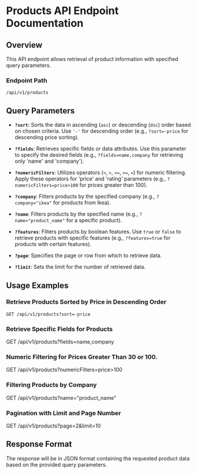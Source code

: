 # Products API Endpoint Documentation

## Overview
This API endpoint allows retrieval of product information with specified query parameters.

### Endpoint Path
`/api/v1/products`

## Query Parameters
- **`?sort`**: Sorts the data in ascending (`asc`) or descending (`dsc`) order based on chosen criteria. Use `'-'` for descending order (e.g., `?sort=-price` for descending price sorting).
- **`?fields`**: Retrieves specific fields or data attributes. Use this parameter to specify the desired fields (e.g., `?fields=name,company` for retrieving only 'name' and 'company').
- **`?numericFilters`**: Utilizes operators (`<`, `>`, `<=`, `>=`, `=`) for numeric filtering. Apply these operators for 'price' and 'rating' parameters (e.g., `?numericFilters=price>100` for prices greater than 100).
- **`?company`**: Filters products by the specified company (e.g., `?company="ikea"` for products from Ikea).
- **`?name`**: Filters products by the specified name (e.g., `?name="product_name"` for a specific product).
- **`?features`**: Filters products by boolean features. Use `true` or `false` to retrieve products with specific features (e.g., `?features=true` for products with certain features).

- **`?page`**: Specifies the page or row from which to retrieve data.
- **`?limit`**: Sets the limit for the number of retrieved data.

## Usage Examples
### Retrieve Products Sorted by Price in Descending Order
`GET /api/v1/products?sort=-price`

### Retrieve Specific Fields for Products
GET /api/v1/products?fields=name,company

### Numeric Filtering for Prices Greater Than 30 or 100.
GET /api/v1/products?numericFilters=price>100

### Filtering Products by Company
GET /api/v1/products?name="product_name"

### Pagination with Limit and Page Number
GET /api/v1/products?page=2&limit=10


## Response Format
The response will be in JSON format containing the requested product data based on the provided query parameters.

